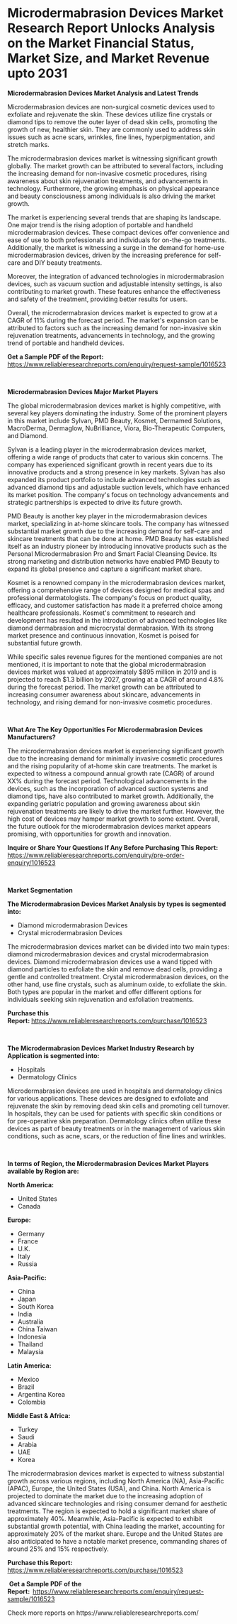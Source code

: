 <p><h1>Microdermabrasion Devices Market Research Report Unlocks Analysis on the Market Financial Status, Market Size, and Market Revenue upto 2031</h1></p><p><strong>Microdermabrasion Devices Market Analysis and Latest Trends</strong></p>
<p><p>Microdermabrasion devices are non-surgical cosmetic devices used to exfoliate and rejuvenate the skin. These devices utilize fine crystals or diamond tips to remove the outer layer of dead skin cells, promoting the growth of new, healthier skin. They are commonly used to address skin issues such as acne scars, wrinkles, fine lines, hyperpigmentation, and stretch marks.</p><p>The microdermabrasion devices market is witnessing significant growth globally. The market growth can be attributed to several factors, including the increasing demand for non-invasive cosmetic procedures, rising awareness about skin rejuvenation treatments, and advancements in technology. Furthermore, the growing emphasis on physical appearance and beauty consciousness among individuals is also driving the market growth.</p><p>The market is experiencing several trends that are shaping its landscape. One major trend is the rising adoption of portable and handheld microdermabrasion devices. These compact devices offer convenience and ease of use to both professionals and individuals for on-the-go treatments. Additionally, the market is witnessing a surge in the demand for home-use microdermabrasion devices, driven by the increasing preference for self-care and DIY beauty treatments.</p><p>Moreover, the integration of advanced technologies in microdermabrasion devices, such as vacuum suction and adjustable intensity settings, is also contributing to market growth. These features enhance the effectiveness and safety of the treatment, providing better results for users.</p><p>Overall, the microdermabrasion devices market is expected to grow at a CAGR of 11% during the forecast period. The market's expansion can be attributed to factors such as the increasing demand for non-invasive skin rejuvenation treatments, advancements in technology, and the growing trend of portable and handheld devices.</p></p>
<p><strong>Get a Sample PDF of the Report:&nbsp;</strong> <a href="https://www.reliableresearchreports.com/enquiry/request-sample/1016523">https://www.reliableresearchreports.com/enquiry/request-sample/1016523</a></p>
<p>&nbsp;</p>
<p><strong>Microdermabrasion Devices Major Market Players</strong></p>
<p><p>The global microdermabrasion devices market is highly competitive, with several key players dominating the industry. Some of the prominent players in this market include Sylvan, PMD Beauty, Kosmet, Dermamed Solutions, MacroDerma, Dermaglow, NuBrilliance, Viora, Bio-Therapeutic Computers, and Diamond.</p><p>Sylvan is a leading player in the microdermabrasion devices market, offering a wide range of products that cater to various skin concerns. The company has experienced significant growth in recent years due to its innovative products and a strong presence in key markets. Sylvan has also expanded its product portfolio to include advanced technologies such as advanced diamond tips and adjustable suction levels, which have enhanced its market position. The company's focus on technology advancements and strategic partnerships is expected to drive its future growth.</p><p>PMD Beauty is another key player in the microdermabrasion devices market, specializing in at-home skincare tools. The company has witnessed substantial market growth due to the increasing demand for self-care and skincare treatments that can be done at home. PMD Beauty has established itself as an industry pioneer by introducing innovative products such as the Personal Microdermabrasion Pro and Smart Facial Cleansing Device. Its strong marketing and distribution networks have enabled PMD Beauty to expand its global presence and capture a significant market share.</p><p>Kosmet is a renowned company in the microdermabrasion devices market, offering a comprehensive range of devices designed for medical spas and professional dermatologists. The company's focus on product quality, efficacy, and customer satisfaction has made it a preferred choice among healthcare professionals. Kosmet's commitment to research and development has resulted in the introduction of advanced technologies like diamond dermabrasion and microcrystal dermabrasion. With its strong market presence and continuous innovation, Kosmet is poised for substantial future growth.</p><p>While specific sales revenue figures for the mentioned companies are not mentioned, it is important to note that the global microdermabrasion devices market was valued at approximately $895 million in 2019 and is projected to reach $1.3 billion by 2027, growing at a CAGR of around 4.8% during the forecast period. The market growth can be attributed to increasing consumer awareness about skincare, advancements in technology, and rising demand for non-invasive cosmetic procedures.</p></p>
<p>&nbsp;</p>
<p><strong>What Are The Key Opportunities For Microdermabrasion Devices Manufacturers?</strong></p>
<p><p>The microdermabrasion devices market is experiencing significant growth due to the increasing demand for minimally invasive cosmetic procedures and the rising popularity of at-home skin care treatments. The market is expected to witness a compound annual growth rate (CAGR) of around XX% during the forecast period. Technological advancements in the devices, such as the incorporation of advanced suction systems and diamond tips, have also contributed to market growth. Additionally, the expanding geriatric population and growing awareness about skin rejuvenation treatments are likely to drive the market further. However, the high cost of devices may hamper market growth to some extent. Overall, the future outlook for the microdermabrasion devices market appears promising, with opportunities for growth and innovation.</p></p>
<p><strong>Inquire or Share Your Questions If Any Before Purchasing This Report:</strong> <a href="https://www.reliableresearchreports.com/enquiry/pre-order-enquiry/1016523">https://www.reliableresearchreports.com/enquiry/pre-order-enquiry/1016523</a></p>
<p>&nbsp;</p>
<p><strong>Market Segmentation</strong></p>
<p><strong>The Microdermabrasion Devices Market Analysis by types is segmented into:</strong></p>
<p><ul><li>Diamond microdermabrasion Devices</li><li>Crystal microdermabrasion Devices</li></ul></p>
<p><p>The microdermabrasion devices market can be divided into two main types: diamond microdermabrasion devices and crystal microdermabrasion devices. Diamond microdermabrasion devices use a wand tipped with diamond particles to exfoliate the skin and remove dead cells, providing a gentle and controlled treatment. Crystal microdermabrasion devices, on the other hand, use fine crystals, such as aluminum oxide, to exfoliate the skin. Both types are popular in the market and offer different options for individuals seeking skin rejuvenation and exfoliation treatments.</p></p>
<p><strong>Purchase this Report:&nbsp;</strong><a href="https://www.reliableresearchreports.com/purchase/1016523">https://www.reliableresearchreports.com/purchase/1016523</a></p>
<p>&nbsp;</p>
<p><strong>The Microdermabrasion Devices Market Industry Research by Application is segmented into:</strong></p>
<p><ul><li>Hospitals</li><li>Dermatology Clinics</li></ul></p>
<p><p>Microdermabrasion devices are used in hospitals and dermatology clinics for various applications. These devices are designed to exfoliate and rejuvenate the skin by removing dead skin cells and promoting cell turnover. In hospitals, they can be used for patients with specific skin conditions or for pre-operative skin preparation. Dermatology clinics often utilize these devices as part of beauty treatments or in the management of various skin conditions, such as acne, scars, or the reduction of fine lines and wrinkles.</p></p>
<p>&nbsp;</p>
<p><strong>In terms of Region, the Microdermabrasion Devices Market Players available by Region are:</strong></p>
<p>
    <p> <strong> North America: </strong>
        <ul>
            <li>United States</li>
            <li>Canada</li>
        </ul>
        </p> 
    <p> <strong> Europe: </strong>
        <ul>
            <li>Germany</li>
            <li>France</li>
            <li>U.K.</li>
            <li>Italy</li>
            <li>Russia</li>
        </ul>
        </p> 
    <p> <strong> Asia-Pacific: </strong>
        <ul>
            <li>China</li>
            <li>Japan</li>
            <li>South Korea</li>
            <li>India</li>
            <li>Australia</li>
            <li>China Taiwan</li>
            <li>Indonesia</li>
            <li>Thailand</li>
            <li>Malaysia</li>
        </ul>
        </p> 
    <p> <strong> Latin America: </strong>
        <ul>
            <li>Mexico</li>
            <li>Brazil</li>
            <li>Argentina Korea</li>
            <li>Colombia</li>
        </ul>
        </p> 
    <p> <strong> Middle East & Africa: </strong>
        <ul>
            <li>Turkey</li>
            <li>Saudi</li>
            <li>Arabia</li>
            <li>UAE</li>
            <li>Korea</li>
        </ul>
    </p>
    </p>
<p><p>The microdermabrasion devices market is expected to witness substantial growth across various regions, including North America (NA), Asia-Pacific (APAC), Europe, the United States (USA), and China. North America is projected to dominate the market due to the increasing adoption of advanced skincare technologies and rising consumer demand for aesthetic treatments. The region is expected to hold a significant market share of approximately 40%. Meanwhile, Asia-Pacific is expected to exhibit substantial growth potential, with China leading the market, accounting for approximately 20% of the market share. Europe and the United States are also anticipated to have a notable market presence, commanding shares of around 25% and 15% respectively.</p></p>
<p><strong>Purchase this Report: </strong><a href="https://www.reliableresearchreports.com/purchase/1016523">https://www.reliableresearchreports.com/purchase/1016523</a></p>
<p>&nbsp;<strong>Get a Sample PDF of the Report:&nbsp;&nbsp;</strong><a href="https://www.reliableresearchreports.com/enquiry/request-sample/1016523">https://www.reliableresearchreports.com/enquiry/request-sample/1016523</a></p>
<p><strong></strong></p>
<p>Check more reports on https://www.reliableresearchreports.com/</p>